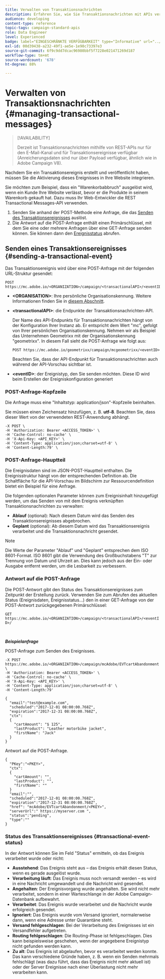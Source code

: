 ```yaml
---
title: Verwalten von Transaktionsnachrichten
description: Erfahren Sie, wie Sie Transaktionsnachrichten mit APIs verwalten.
audience: developing
content-type: reference
topic-tags: campaign-standard-apis
role: Data Engineer
level: Experienced
badge: label="EINGESCHRÄNKTE VERFÜGBARKEIT" type="Informative" url="../campaign-standard-migration-home.md" tooltip="Auf Campaign Standard migrierter Benutzer beschränkt"
exl-id: 00d39438-a232-49f1-ae5e-1e98c73397e3
source-git-commit: 6f9c9dd7dcac96980bbf5f7228e021471269d187
workflow-type: tm+mt
source-wordcount: '678'
ht-degree: 88%

---
```


# Verwalten von Transaktionsnachrichten {#managing-transactional-messages}

>[!AVAILABILITY]
>
>Derzeit ist Transaktionsnachrichten mithilfe von REST-APIs nur für den E-Mail-Kanal und für Transaktionsereignisse verfügbar (Anreicherungsdaten sind nur über Payload verfügbar, ähnlich wie in Adobe Campaign V8).

Nachdem Sie ein Transaktionsereignis erstellt und veröffentlicht haben, müssen Sie die Aktivierung dieses Ereignisses in Ihre Website integrieren.

Sie möchten zum Beispiel, dass ein &quot;Warenkorbabbruch&quot; ausgelöst wird, wenn ein Kunde Ihre Website verlässt, bevor er die Produkte in seinem Warenkorb gekauft hat. Dazu muss Ihr Web-Entwickler die REST Transactional Messages-API verwenden.

1. Senden Sie anhand der POST-Methode eine Anfrage, die das [Senden des Transaktionsereignisses](#sending-a-transactional-event) auslöst.
1. Die Antwort auf die POST-Anfrage enthält einen Primärschlüssel, mit dem Sie eine oder mehrere Anfragen über eine GET-Anfrage senden können. Sie können dann den [Ereignisstatus](#transactional-event-status) abrufen.

## Senden eines Transaktionsereignisses {#sending-a-transactional-event}

Das Transaktionsereignis wird über eine POST-Anfrage mit der folgenden URL-Struktur gesendet:

```
POST https://mc.adobe.io/<ORGANIZATION>/campaign/<transactionalAPI>/<eventID>
```

* **&lt;ORGANISATION>**: Ihre persönliche Organisationskennung. Weitere Informationen finden Sie in [diesem Abschnitt](must-read.md).

* **&lt;transactionalAPI>**: die Endpunkte der Transaktionsnachrichten-API.

  Der Name des API-Endpunkts für Transaktionsnachrichten hängt von der Konfiguration Ihrer Instanz ab. Er entspricht dem Wert &quot;mc&quot;, gefolgt von Ihrer persönlichen Organisationskennung. Nehmen wir als Beispiel das Unternehmen Geometrixx mit der Organisationskennung &quot;geometrixx&quot;. In diesem Fall sieht die POST-Anfrage wie folgt aus:

  `POST https://mc.adobe.io/geometrixx/campaign/mcgeometrixx/<eventID>`

  Beachten Sie, dass der API-Endpunkt für Transaktionsnachrichten auch während der API-Vorschau sichtbar ist.

* **&lt;eventID>**: der Ereignistyp, den Sie senden möchten. Diese ID wird beim Erstellen der Ereigniskonfiguration generiert

### POST-Anfrage-Kopfzeile

Die Anfrage muss eine &quot;Inhaltstyp: application/json&quot;-Kopfzeile beinhalten.

Sie müssen einen Zeichensatz hinzufügen, z. B. **utf-8**. Beachten Sie, dass dieser Wert von der verwendeten REST-Anwendung abhängt.

```
-X POST \
-H 'Authorization: Bearer <ACCESS_TOKEN>' \
-H 'Cache-Control: no-cache' \
-H 'X-Api-Key: <API_KEY>' \
-H 'Content-Type: application/json;charset=utf-8' \
-H 'Content-Length:79' \
```

### POST-Anfrage-Hauptteil

Die Ereignisdaten sind im JSON-POST-Hauptteil enthalten. Die Ereignisstruktur hängt von der entsprechenden Definition ab. Die Schaltfläche für die API-Vorschau im Bildschirm zur Ressourcendefinition bietet ein Beispiel für eine Anfrage.

Die folgenden optionalen Parameter können zum Ereignisinhalt hinzugefügt werden, um das Senden von mit dem Ereignis verknüpften Transaktionsnachrichten zu verwalten:

* **Ablauf** (optional): Nach diesem Datum wird das Senden des Transaktionsereignisses abgebrochen.
* **Geplant** (optional): Ab diesem Datum wird das Transaktionsereignis verarbeitet und die Transaktionsnachricht gesendet.

>[!NOTE]
>
>Die Werte der Parameter &quot;Ablauf&quot; und &quot;Geplant&quot; entsprechen dem ISO 8601-Format. ISO 8601 gibt die Verwendung des Großbuchstabens &quot;T&quot; zur Trennung von Datum und Uhrzeit an. Dies kann jedoch aus der Ein- oder Ausgabe entfernt werden, um die Lesbarkeit zu verbessern.

### Antwort auf die POST-Anfrage

Die POST-Antwort gibt den Status des Transaktionsereignisses zum Zeitpunkt der Erstellung zurück. Verwenden Sie zum Abrufen des aktuellen Status (Ereignisdaten, Ereignisstatus...) den in einer GET-Anfrage von der POST-Antwort zurückgegebenen Primärschlüssel:

`GET https://mc.adobe.io/<ORGANIZATION>/campaign/<transactionalAPI>/<eventID>/`

<br/>

***Beispielanfrage***

POST-Anfrage zum Senden des Ereignisses.

```
-X POST https://mc.adobe.io/<ORGANIZATION>/campaign/mcAdobe/EVTcartAbandonment \
-H 'Authorization: Bearer <ACCESS_TOKEN>' \
-H 'Cache-Control: no-cache' \
-H 'X-Api-Key: <API_KEY>' \
-H 'Content-Type: application/json;charset=utf-8' \
-H 'Content-Length:79'

{
  "email":"test@example.com",
  "scheduled":"2017-12-01 08:00:00.768Z",
  "expiration":"2017-12-31 08:00:00.768Z",
  "ctx":
  {
    "cartAmount": "$ 125",
    "lastProduct": "Leather motorbike jacket",
    "firstName": "Jack"
  }
}
```

Antwort auf die POST-Anfrage.

```
{
  "PKey":"<PKEY>",
  "ctx":
  {
    "cartAmount": "",
    "lastProduct": "",
    "firstName": ""
  }
  "email":"",
  "scheduled":"2017-12-01 08:00:00.768Z",
  "expiration":"2017-12-31 08:00:00.768Z",
  "href": "mcAdobe/EVTcartAbandonment/<PKEY>",
  "serverUrl":" https://myserver.com ",
  "status":"pending",
  "type":""
}
```

### Status des Transaktionsereignisses {#transactional-event-status}

In der Antwort können Sie im Feld &quot;Status&quot; ermitteln, ob das Ereignis verarbeitet wurde oder nicht:

* **Ausstehend**: Das Ereignis steht aus – das Ereignis erhält diesen Status, wenn es gerade ausgelöst wurde.
* **Verarbeitung läuft**: Das Ereignis muss noch versandt werden – es wird in eine Nachricht umgewandelt und die Nachricht wird gesendet.
* **Angehalten**: Der Ereignisvorgang wurde angehalten. Sie wird nicht mehr verarbeitet, sondern in einer Warteschlange in der Adobe Campaign-Datenbank aufbewahrt.
* **Verarbeitet**: Das Ereignis wurde verarbeitet und die Nachricht wurde erfolgreich gesendet.
* **Ignoriert**: Das Ereignis wurde vom Versand ignoriert, normalerweise dann, wenn eine Adresse unter Quarantäne steht.
* **Versand fehlgeschlagen**: Bei der Verarbeitung des Ereignisses ist ein Versandfehler aufgetreten.
* **Routing fehlgeschlagen**: Die Routing-Phase ist fehlgeschlagen. Dies kann beispielsweise geschehen, wenn der angegebene Ereignistyp nicht gefunden werden kann.
* **Zu alt**: Das Ereignis ist abgelaufen, bevor es verarbeitet werden konnte. Das kann verschiedene Gründe haben, z. B. wenn ein Senden mehrmals fehlschlägt (was dazu führt, dass das Ereignis nicht mehr aktuell ist) oder der Server Ereignisse nach einer Überlastung nicht mehr verarbeiten kann.
